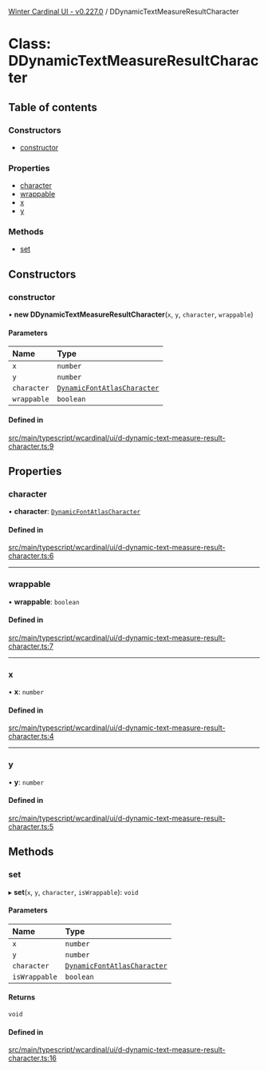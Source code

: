 [Winter Cardinal UI - v0.227.0](../index.md) / DDynamicTextMeasureResultCharacter

# Class: DDynamicTextMeasureResultCharacter

## Table of contents

### Constructors

- [constructor](DDynamicTextMeasureResultCharacter.md#constructor)

### Properties

- [character](DDynamicTextMeasureResultCharacter.md#character)
- [wrappable](DDynamicTextMeasureResultCharacter.md#wrappable)
- [x](DDynamicTextMeasureResultCharacter.md#x)
- [y](DDynamicTextMeasureResultCharacter.md#y)

### Methods

- [set](DDynamicTextMeasureResultCharacter.md#set)

## Constructors

### constructor

• **new DDynamicTextMeasureResultCharacter**(`x`, `y`, `character`, `wrappable`)

#### Parameters

| Name | Type |
| :------ | :------ |
| `x` | `number` |
| `y` | `number` |
| `character` | [`DynamicFontAtlasCharacter`](DynamicFontAtlasCharacter.md) |
| `wrappable` | `boolean` |

#### Defined in

[src/main/typescript/wcardinal/ui/d-dynamic-text-measure-result-character.ts:9](https://github.com/winter-cardinal/winter-cardinal-ui/blob/v0.227.0/src/main/typescript/wcardinal/ui/d-dynamic-text-measure-result-character.ts#L9)

## Properties

### character

• **character**: [`DynamicFontAtlasCharacter`](DynamicFontAtlasCharacter.md)

#### Defined in

[src/main/typescript/wcardinal/ui/d-dynamic-text-measure-result-character.ts:6](https://github.com/winter-cardinal/winter-cardinal-ui/blob/v0.227.0/src/main/typescript/wcardinal/ui/d-dynamic-text-measure-result-character.ts#L6)

___

### wrappable

• **wrappable**: `boolean`

#### Defined in

[src/main/typescript/wcardinal/ui/d-dynamic-text-measure-result-character.ts:7](https://github.com/winter-cardinal/winter-cardinal-ui/blob/v0.227.0/src/main/typescript/wcardinal/ui/d-dynamic-text-measure-result-character.ts#L7)

___

### x

• **x**: `number`

#### Defined in

[src/main/typescript/wcardinal/ui/d-dynamic-text-measure-result-character.ts:4](https://github.com/winter-cardinal/winter-cardinal-ui/blob/v0.227.0/src/main/typescript/wcardinal/ui/d-dynamic-text-measure-result-character.ts#L4)

___

### y

• **y**: `number`

#### Defined in

[src/main/typescript/wcardinal/ui/d-dynamic-text-measure-result-character.ts:5](https://github.com/winter-cardinal/winter-cardinal-ui/blob/v0.227.0/src/main/typescript/wcardinal/ui/d-dynamic-text-measure-result-character.ts#L5)

## Methods

### set

▸ **set**(`x`, `y`, `character`, `isWrappable`): `void`

#### Parameters

| Name | Type |
| :------ | :------ |
| `x` | `number` |
| `y` | `number` |
| `character` | [`DynamicFontAtlasCharacter`](DynamicFontAtlasCharacter.md) |
| `isWrappable` | `boolean` |

#### Returns

`void`

#### Defined in

[src/main/typescript/wcardinal/ui/d-dynamic-text-measure-result-character.ts:16](https://github.com/winter-cardinal/winter-cardinal-ui/blob/v0.227.0/src/main/typescript/wcardinal/ui/d-dynamic-text-measure-result-character.ts#L16)
